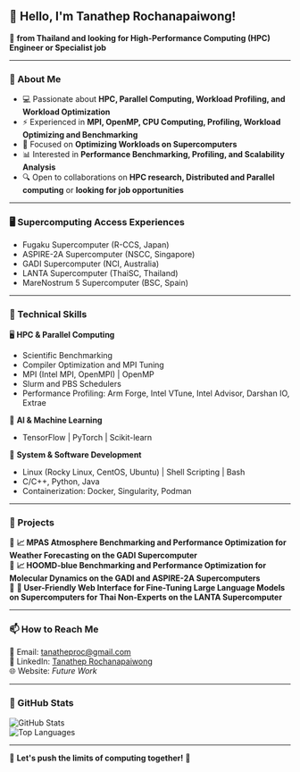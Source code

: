## 👋 Hello, I'm Tanathep Rochanapaiwong!

🚀 **from Thailand and looking for High-Performance Computing (HPC) Engineer or Specialist job**  

---

### 🔧 About Me
- 💻 Passionate about **HPC, Parallel Computing, Workload Profiling, and Workload Optimization**
- ⚡ Experienced in **MPI, OpenMP, CPU Computing, Profiling, Workload Optimizing and Benchmarking**
- 🎯 Focused on **Optimizing Workloads on Supercomputers**
- 📊 Interested in **Performance Benchmarking, Profiling, and Scalability Analysis**
- 🔍 Open to collaborations on **HPC research, Distributed and Parallel computing** or **looking for job opportunities**

---

### 🖥 Supercomputing Access Experiences
- Fugaku Supercomputer (R-CCS, Japan)
- ASPIRE-2A Supercomputer (NSCC, Singapore)
- GADI Supercomputer (NCI, Australia)
- LANTA Supercomputer (ThaiSC, Thailand)
- MareNostrum 5 Supercomputer (BSC, Spain)

---

### 🔨 Technical Skills

🖥 **HPC & Parallel Computing**  
- Scientific Benchmarking
- Compiler Optimization and MPI Tuning
- MPI (Intel MPI, OpenMPI) | OpenMP
- Slurm and PBS Schedulers 
- Performance Profiling: Arm Forge, Intel VTune, Intel Advisor, Darshan IO, Extrae 

🧠 **AI & Machine Learning**  
- TensorFlow | PyTorch | Scikit-learn

🔧 **System & Software Development**  
- Linux (Rocky Linux, CentOS, Ubuntu) | Shell Scripting | Bash  
- C/C++, Python, Java 
- Containerization: Docker, Singularity, Podman

---

### 📌 Projects

🔹 **📈 MPAS Atmosphere Benchmarking and Performance Optimization for Weather Forecasting on the GADI Supercomputer**  
🔹 **📈 HOOMD-blue Benchmarking and Performance Optimization for Molecular Dynamics on the GADI and ASPIRE-2A Supercomputers**  
🔹 **🚌 User-Friendly Web Interface for Fine-Tuning Large Language Models on Supercomputers for Thai Non-Experts on the LANTA Supercomputer**  
  
---

### 📫 How to Reach Me

📧 Email: tanatheproc@gmail.com  
💼 LinkedIn: [Tanathep Rochanapaiwong](https://www.linkedin.com/in/tanathep-rochanapaiwong-6107a6268)  
🌐 Website: *Future Work*

---

### 🎯 GitHub Stats

![GitHub Stats](https://github-readme-stats.vercel.app/api?username=TanathepR&show_icons=true&theme=radical)  
![Top Languages](https://github-readme-stats.vercel.app/api/top-langs/?username=TanathepR&layout=pie&theme=radical)  

---

🌟 **Let's push the limits of computing together!** 🚀
